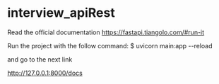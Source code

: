 # interview_apiRest

Read the official documentation
https://fastapi.tiangolo.com/#run-it

Run the project with the follow command:
$ uvicorn main:app --reload

and go to the next link

http://127.0.0.1:8000/docs

